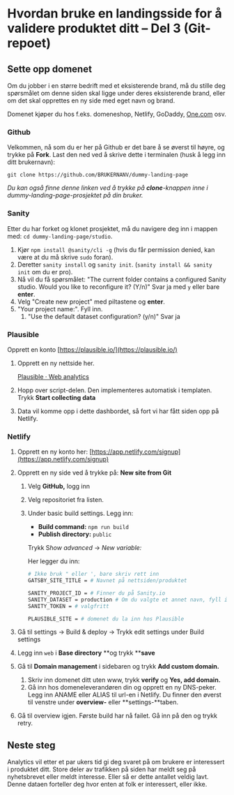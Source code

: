 # Hvordan bruke en landingsside for å validere produktet ditt – Del 3 (Git-repoet)

## Sette opp domenet

Om du jobber i en større bedrift med et eksisterende brand, må du stille deg spørsmålet om denne siden skal ligge under deres eksisterende brand, eller om det skal opprettes en ny side med eget navn og brand.

Domenet kjøper du hos f.eks. domeneshop, Netlify, GoDaddy, [One.com](http://one.com) osv.

### Github

Velkommen, nå som du er her på Github er det bare å se øverst til høyre, og trykke på **Fork**.
Last den ned ved å skrive dette i terminalen (husk å legg inn ditt brukernavn):

```
git clone https://github.com/BRUKERNANV/dummy-landing-page
```

*Du kan også finne denne linken ved å trykke på **clone**-knappen inne i dummy-landing-page-prosjektet på din bruker.*

### Sanity

Etter du har forket og klonet prosjektet, må du navigere deg inn i mappen med: `cd dummy-landing-page/studio`.

1. Kjør `npm install @sanity/cli -g` (hvis du får permission denied, kan være at du må skrive `sudo` foran).
2. Deretter `sanity install` og `sanity init`. (`sanity install && sanity init` om du er pro).
3. Nå vil du få spørsmålet: "The current folder contains a configured Sanity studio. Would you like to reconfigure it? (Y/n)" Svar ja med `y` eller bare **enter**.
4. Velg "Create new project" med piltastene og **enter**.
5. "Your project name:". Fyll inn.
    1. "Use the default dataset configuration? (y/n)" Svar ja 

### Plausible

Opprett en konto [https://plausible.io/](https://plausible.io/)

1. Opprett en ny nettside her.

    [Plausible · Web analytics](https://plausible.io/register)

2. Hopp over script-delen. Den implementeres automatisk i templaten. Trykk **Start collecting data**
3. Data vil komme opp i dette dashbordet, så fort vi har fått siden opp på Netlify.

### Netlify

1. Opprett en ny konto her: [https://app.netlify.com/signup](https://app.netlify.com/signup)
2. Opprett en ny side ved å trykke på: **New site from Git**

    1. Velg **GitHub,** logg inn
    2. Velg repositoriet fra listen.
    3. Under basic build settings. Legg inn:
        - **Build command:** `npm run build`
        - **Publish directory:** `public`

        Trykk S*how advanced* → *New variable:*

        Her legger du inn:

        ```bash
        # Ikke bruk " eller ', bare skriv rett inn
        GATSBY_SITE_TITLE = # Navnet på nettsiden/produktet

        SANITY_PROJECT_ID = # Finner du på Sanity.io
        SANITY_DATASET = production # Om du valgte et annet navn, fyll inn det
        SANITY_TOKEN = # valgfritt

        PLAUSIBLE_SITE = # domenet du la inn hos Plausible
        ```

3. Gå til settings → Build & deploy → Trykk edit settings under Build settings
4. Legg inn `web` i **Base directory** **og trykk ****save**
5. Gå til **Domain management** i sidebaren og trykk **Add custom domain.**
    1. Skriv inn domenet ditt uten www, trykk **verify** og **Yes, add domain.**
    2. Gå inn hos domeneleverandøren din og opprett en ny DNS-peker. Legg inn ANAME eller ALIAS til url-en i Netlify. Du finner den øverst til venstre under **overview-** eller **settings-**taben.
6. Gå til overview igjen. Første build har nå failet. Gå inn på den og trykk retry.

## Neste steg

Analytics vil etter et par ukers tid gi deg svaret på om brukere er interessert i produktet ditt. Store deler av trafikken på siden har meldt seg på nyhetsbrevet eller meldt interesse. Eller så er dette antallet veldig lavt. Denne dataen forteller deg hvor enten at folk er interessert, eller ikke. 
